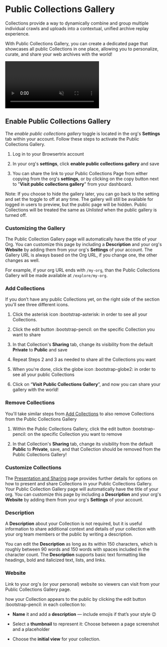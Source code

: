 # Public Collections Gallery

Collections provide a way to dynamically combine and group multiple individual crawls and uploads into a contextual, unified archive replay experience.

With Public Collections Gallery, you can create a dedicated page that showcases all public Collections in one place, allowing you to personalize, curate, and share your web archives with the world!

<video autoplay muted playsinline loop disablepictureinpicture disableremoteplayback>
  <source src="https://webrecorder.net/assets/video/collections-full-walkthrough-av1.mp4"/>
  <source src="https://webrecorder.net/assets/video/collections-full-walkthrough-h264.mp4"/>
</video>

## Enable Public Collections Gallery

The _enable public collections gallery_ toggle is located in the org's **Settings** tab within your account. Follow these steps to activate the Public Collections Gallery.

1. Log in to your Browsertrix account

2. In your org's **settings**, click **enable public collections gallery** and save

3. You can share the link to your Public Collections Page from either copying from the org's **settings**, or by clicking on the copy button next to "**Visit public collections gallery**" from your dashboard.

Note: If you choose to hide the gallery later, you can go back to the setting and set the toggle to off at any time.
The gallery will still be available for logged in users to preview, but the public page will be hidden.
Public Collections will be treated the same as *Unlisted* when the public gallery is turned off.

### Customizing the Gallery

The Public Collection Gallery page will automatically have the title of your Org. You can customize this page by including a **Description** and your org's **Website** by adding them from your org's **Settings** of your account. The Gallery URL is always based on the Org URL, if you change one, the other changes as well.

For example, if your org URL ends with `/my-org`, than the Public Collections Gallery will be made available at `/explore/my-org`.

### Add Collections

If you don’t have any public Collections yet, on the right side of the section you'll see three different icons.

1. Click the asterisk icon :bootstrap-asterisk: in order to see all your Collections.

2. Click the edit button :bootstrap-pencil: on the specific Collection you want to share

3. In that Collection's **Sharing** tab, change its visibility from the default **Private** to **Public** and save

4. Repeat Steps 2 and 3 as needed to share all the Collections you want

5. When you're done, click the globe icon :bootstrap-globe2: in order to see all your public Collections

6. Click on “**Visit Public Collections Gallery**”, and now you can share your gallery with the world!

### Remove Collections

You'll take similar steps from [Add Collections](./public-collections-gallery.md#add-collections) to also remove Collections from the Public Collections Gallery

1. Within the Public Collections Gallery, click the edit button :bootstrap-pencil: on the specific Collection you want to remove

2. In that Collection's **Sharing** tab, change its visibility from the default **Public** to **Private**, save, and that Collection should be removed from the Public Collections Gallery!


### Customize Collections

The [Presentation and Sharing](./presentation-sharing.md) page provides further details for options on how to present and share Collections in your Public Collections Gallery. Your Public Collection Gallery page will automatically have the title of your org. You can customize this page by including a **Description** and your org's **Website** by adding them from your org's **Settings** of your account.

### Description

A **Description** about your Collection is not required, but it is useful information to share additional context and details of your collection with your org team members or the public by writing a description.

You can edit the **Description** as long as its within 150 characters, which is roughly between 90 words and 150 words with spaces included in the character count. The **Description** supports basic text formatting like headings, bold and italicized text, lists, and links.

### Website

Link to your org's (or your personal) website so viewers can visit from your Public Collections Gallery page.

how your Collection appears to the public by clicking the edit button :bootstrap-pencil: in each collection to:

- **Name** it and add a **description** — include emojis if that’s your style 😉

- Select a **thumbnail** to represent it: Choose between a page screenshot and a placeholder

- Choose the **initial view** for your collection.
